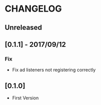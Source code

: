 # CHANGELOG

## Unreleased

## [0.1.1] - 2017/09/12
### Fix
- Fix ad listeners not registering correctly

## [0.1.0] 
- First Version